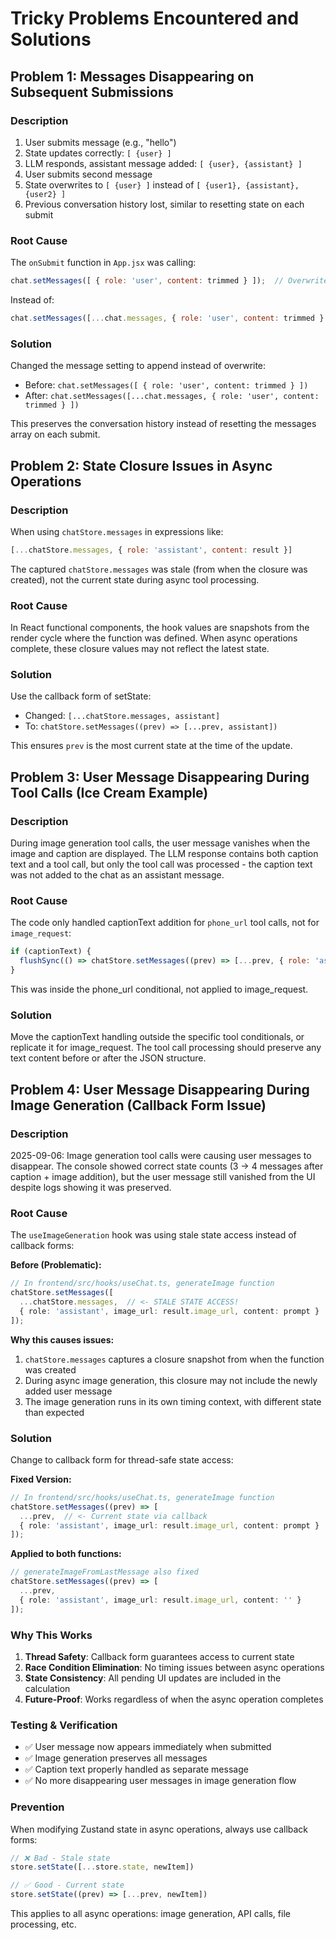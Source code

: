 # Tricky Problems Encountered and Solutions

## Problem 1: Messages Disappearing on Subsequent Submissions

### Description
1. User submits message (e.g., "hello")
2. State updates correctly: `[ {user} ]`
3. LLM responds, assistant message added: `[ {user}, {assistant} ]`
4. User submits second message
5. State overwrites to `[ {user} ]` instead of `[ {user1}, {assistant}, {user2} ]`
6. Previous conversation history lost, similar to resetting state on each submit

### Root Cause
The `onSubmit` function in `App.jsx` was calling:
```javascript
chat.setMessages([ { role: 'user', content: trimmed } ]);  // Overwrites array
```
Instead of:
```javascript
chat.setMessages([...chat.messages, { role: 'user', content: trimmed } ]);  // Appends
```

### Solution
Changed the message setting to append instead of overwrite:
- Before: `chat.setMessages([ { role: 'user', content: trimmed } ])`
- After: `chat.setMessages([...chat.messages, { role: 'user', content: trimmed } ])`

This preserves the conversation history instead of resetting the messages array on each submit.

## Problem 2: State Closure Issues in Async Operations

### Description
When using `chatStore.messages` in expressions like:
```javascript
[...chatStore.messages, { role: 'assistant', content: result }]
```

The captured `chatStore.messages` was stale (from when the closure was created), not the current state during async tool processing.

### Root Cause
In React functional components, the hook values are snapshots from the render cycle where the function was defined. When async operations complete, these closure values may not reflect the latest state.

### Solution
Use the callback form of setState:
- Changed: `[...chatStore.messages, assistant]`
- To: `chatStore.setMessages((prev) => [...prev, assistant])`

This ensures `prev` is the most current state at the time of the update.

## Problem 3: User Message Disappearing During Tool Calls (Ice Cream Example)

### Description
During image generation tool calls, the user message vanishes when the image and caption are displayed. The LLM response contains both caption text and a tool call, but only the tool call was processed - the caption text was not added to the chat as an assistant message.

### Root Cause
The code only handled captionText addition for `phone_url` tool calls, not for `image_request`:
```javascript
if (captionText) {
  flushSync(() => chatStore.setMessages((prev) => [...prev, { role: 'assistant', content: captionText }]));
}
```
This was inside the phone_url conditional, not applied to image_request.

### Solution
Move the captionText handling outside the specific tool conditionals, or replicate it for image_request. The tool call processing should preserve any text content before or after the JSON structure.

## Problem 4: User Message Disappearing During Image Generation (Callback Form Issue)

### Description
2025-09-06: Image generation tool calls were causing user messages to disappear. The console showed correct state counts (3 → 4 messages after caption + image addition), but the user message still vanished from the UI despite logs showing it was preserved.

### Root Cause
The `useImageGeneration` hook was using stale state access instead of callback forms:

**Before (Problematic):**
```typescript
// In frontend/src/hooks/useChat.ts, generateImage function
chatStore.setMessages([
  ...chatStore.messages,  // <- STALE STATE ACCESS!
  { role: 'assistant', image_url: result.image_url, content: prompt }
]);
```

**Why this causes issues:**
1. `chatStore.messages` captures a closure snapshot from when the function was created
2. During async image generation, this closure may not include the newly added user message
3. The image generation runs in its own timing context, with different state than expected

### Solution
Change to callback form for thread-safe state access:

**Fixed Version:**
```typescript
// In frontend/src/hooks/useChat.ts, generateImage function
chatStore.setMessages((prev) => [
  ...prev,  // <- Current state via callback
  { role: 'assistant', image_url: result.image_url, content: prompt }
]);
```

**Applied to both functions:**
```typescript
// generateImageFromLastMessage also fixed
chatStore.setMessages((prev) => [
  ...prev,
  { role: 'assistant', image_url: result.image_url, content: '' }
]);
```

### Why This Works
1. **Thread Safety**: Callback form guarantees access to current state
2. **Race Condition Elimination**: No timing issues between async operations
3. **State Consistency**: All pending UI updates are included in the calculation
4. **Future-Proof**: Works regardless of when the async operation completes

### Testing & Verification
- ✅ User message now appears immediately when submitted
- ✅ Image generation preserves all messages
- ✅ Caption text properly handled as separate message
- ✅ No more disappearing user messages in image generation flow

### Prevention
When modifying Zustand state in async operations, always use callback forms:
```typescript
// ❌ Bad - Stale state
store.setState([...store.state, newItem])

// ✅ Good - Current state
store.setState((prev) => [...prev, newItem])
```

This applies to all async operations: image generation, API calls, file processing, etc.